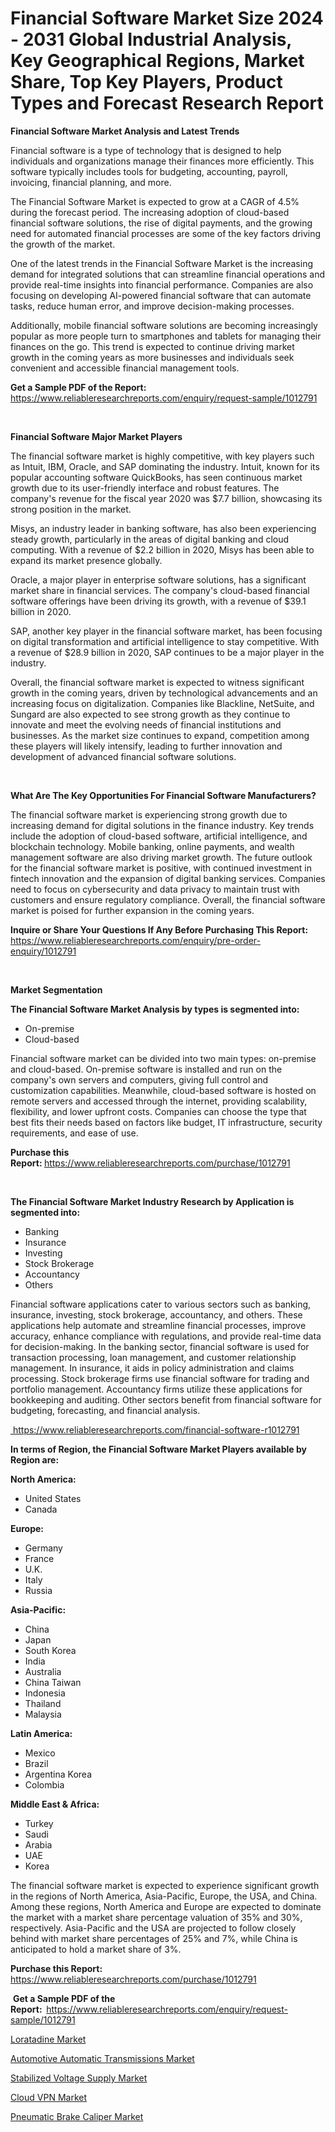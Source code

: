 <p><h1>Financial Software Market Size 2024 - 2031 Global Industrial Analysis, Key Geographical Regions, Market Share, Top Key Players, Product Types and Forecast Research Report</h1></p><p><strong>Financial Software Market Analysis and Latest Trends</strong></p>
<p><p>Financial software is a type of technology that is designed to help individuals and organizations manage their finances more efficiently. This software typically includes tools for budgeting, accounting, payroll, invoicing, financial planning, and more.</p><p>The Financial Software Market is expected to grow at a CAGR of 4.5% during the forecast period. The increasing adoption of cloud-based financial software solutions, the rise of digital payments, and the growing need for automated financial processes are some of the key factors driving the growth of the market.</p><p>One of the latest trends in the Financial Software Market is the increasing demand for integrated solutions that can streamline financial operations and provide real-time insights into financial performance. Companies are also focusing on developing AI-powered financial software that can automate tasks, reduce human error, and improve decision-making processes.</p><p>Additionally, mobile financial software solutions are becoming increasingly popular as more people turn to smartphones and tablets for managing their finances on the go. This trend is expected to continue driving market growth in the coming years as more businesses and individuals seek convenient and accessible financial management tools.</p></p>
<p><strong>Get a Sample PDF of the Report:&nbsp;</strong> <a href="https://www.reliableresearchreports.com/enquiry/request-sample/1012791">https://www.reliableresearchreports.com/enquiry/request-sample/1012791</a></p>
<p>&nbsp;</p>
<p><strong>Financial Software Major Market Players</strong></p>
<p><p>The financial software market is highly competitive, with key players such as Intuit, IBM, Oracle, and SAP dominating the industry. Intuit, known for its popular accounting software QuickBooks, has seen continuous market growth due to its user-friendly interface and robust features. The company's revenue for the fiscal year 2020 was $7.7 billion, showcasing its strong position in the market.</p><p>Misys, an industry leader in banking software, has also been experiencing steady growth, particularly in the areas of digital banking and cloud computing. With a revenue of $2.2 billion in 2020, Misys has been able to expand its market presence globally.</p><p>Oracle, a major player in enterprise software solutions, has a significant market share in financial services. The company's cloud-based financial software offerings have been driving its growth, with a revenue of $39.1 billion in 2020.</p><p>SAP, another key player in the financial software market, has been focusing on digital transformation and artificial intelligence to stay competitive. With a revenue of $28.9 billion in 2020, SAP continues to be a major player in the industry.</p><p>Overall, the financial software market is expected to witness significant growth in the coming years, driven by technological advancements and an increasing focus on digitalization. Companies like Blackline, NetSuite, and Sungard are also expected to see strong growth as they continue to innovate and meet the evolving needs of financial institutions and businesses. As the market size continues to expand, competition among these players will likely intensify, leading to further innovation and development of advanced financial software solutions.</p></p>
<p>&nbsp;</p>
<p><strong>What Are The Key Opportunities For Financial Software Manufacturers?</strong></p>
<p><p>The financial software market is experiencing strong growth due to increasing demand for digital solutions in the finance industry. Key trends include the adoption of cloud-based software, artificial intelligence, and blockchain technology. Mobile banking, online payments, and wealth management software are also driving market growth. The future outlook for the financial software market is positive, with continued investment in fintech innovation and the expansion of digital banking services. Companies need to focus on cybersecurity and data privacy to maintain trust with customers and ensure regulatory compliance. Overall, the financial software market is poised for further expansion in the coming years.</p></p>
<p><strong>Inquire or Share Your Questions If Any Before Purchasing This Report:</strong> <a href="https://www.reliableresearchreports.com/enquiry/pre-order-enquiry/1012791">https://www.reliableresearchreports.com/enquiry/pre-order-enquiry/1012791</a></p>
<p>&nbsp;</p>
<p><strong>Market Segmentation</strong></p>
<p><strong>The Financial Software Market Analysis by types is segmented into:</strong></p>
<p><ul><li>On-premise</li><li>Cloud-based</li></ul></p>
<p><p>Financial software market can be divided into two main types: on-premise and cloud-based. On-premise software is installed and run on the company's own servers and computers, giving full control and customization capabilities. Meanwhile, cloud-based software is hosted on remote servers and accessed through the internet, providing scalability, flexibility, and lower upfront costs. Companies can choose the type that best fits their needs based on factors like budget, IT infrastructure, security requirements, and ease of use.</p></p>
<p><strong>Purchase this Report:&nbsp;</strong><a href="https://www.reliableresearchreports.com/purchase/1012791">https://www.reliableresearchreports.com/purchase/1012791</a></p>
<p>&nbsp;</p>
<p><strong>The Financial Software Market Industry Research by Application is segmented into:</strong></p>
<p><ul><li>Banking</li><li>Insurance</li><li>Investing</li><li>Stock Brokerage</li><li>Accountancy</li><li>Others</li></ul></p>
<p><p>Financial software applications cater to various sectors such as banking, insurance, investing, stock brokerage, accountancy, and others. These applications help automate and streamline financial processes, improve accuracy, enhance compliance with regulations, and provide real-time data for decision-making. In the banking sector, financial software is used for transaction processing, loan management, and customer relationship management. In insurance, it aids in policy administration and claims processing. Stock brokerage firms use financial software for trading and portfolio management. Accountancy firms utilize these applications for bookkeeping and auditing. Other sectors benefit from financial software for budgeting, forecasting, and financial analysis.</p></p>
<p><a href="https://www.reliableresearchreports.com/financial-software-r1012791">&nbsp;https://www.reliableresearchreports.com/financial-software-r1012791</a></p>
<p><strong>In terms of Region, the Financial Software Market Players available by Region are:</strong></p>
<p>
    <p> <strong> North America: </strong>
        <ul>
            <li>United States</li>
            <li>Canada</li>
        </ul>
        </p> 
    <p> <strong> Europe: </strong>
        <ul>
            <li>Germany</li>
            <li>France</li>
            <li>U.K.</li>
            <li>Italy</li>
            <li>Russia</li>
        </ul>
        </p> 
    <p> <strong> Asia-Pacific: </strong>
        <ul>
            <li>China</li>
            <li>Japan</li>
            <li>South Korea</li>
            <li>India</li>
            <li>Australia</li>
            <li>China Taiwan</li>
            <li>Indonesia</li>
            <li>Thailand</li>
            <li>Malaysia</li>
        </ul>
        </p> 
    <p> <strong> Latin America: </strong>
        <ul>
            <li>Mexico</li>
            <li>Brazil</li>
            <li>Argentina Korea</li>
            <li>Colombia</li>
        </ul>
        </p> 
    <p> <strong> Middle East & Africa: </strong>
        <ul>
            <li>Turkey</li>
            <li>Saudi</li>
            <li>Arabia</li>
            <li>UAE</li>
            <li>Korea</li>
        </ul>
    </p>
    </p>
<p><p>The financial software market is expected to experience significant growth in the regions of North America, Asia-Pacific, Europe, the USA, and China. Among these regions, North America and Europe are expected to dominate the market with a market share percentage valuation of 35% and 30%, respectively. Asia-Pacific and the USA are projected to follow closely behind with market share percentages of 25% and 7%, while China is anticipated to hold a market share of 3%.</p></p>
<p><strong>Purchase this Report: </strong><a href="https://www.reliableresearchreports.com/purchase/1012791">https://www.reliableresearchreports.com/purchase/1012791</a></p>
<p>&nbsp;<strong>Get a Sample PDF of the Report:&nbsp;&nbsp;</strong><a href="https://www.reliableresearchreports.com/enquiry/request-sample/1012791">https://www.reliableresearchreports.com/enquiry/request-sample/1012791</a></p>
<p><strong></strong></p>
<p><p><a href="https://www.linkedin.com/pulse/global-loratad-byresearch-dluhe?trackingId=38q6rC1YQVH1T6ypt%2FCTyA%3D%3D">Loratadine Market</a></p><p><a href="https://www.linkedin.com/pulse/exploring-automotive-automatic-transmissions-market-dynamics-kecue?trackingId=Ey19UyLYVWP8vIL5WtbGTg%3D%3D">Automotive Automatic Transmissions Market</a></p><p><a href="https://github.com/wwwkeltoum/Market-Research-Report-List-4/blob/main/stabilized-voltage-supply-market.md">Stabilized Voltage Supply Market</a></p><p><a href="https://github.com/gamblestampleyjenny50m5sl6/Market-Research-Report-List-3/blob/main/cloud-vpn-market.md">Cloud VPN Market</a></p><p><a href="https://www.linkedin.com/pulse/evaluating-global-pneumatic-brake-caliper-market-trends-growth-e8sge?trackingId=fzSxdR6ZV%2F5Y6vlIznuoRg%3D%3D">Pneumatic Brake Caliper Market</a></p></p>